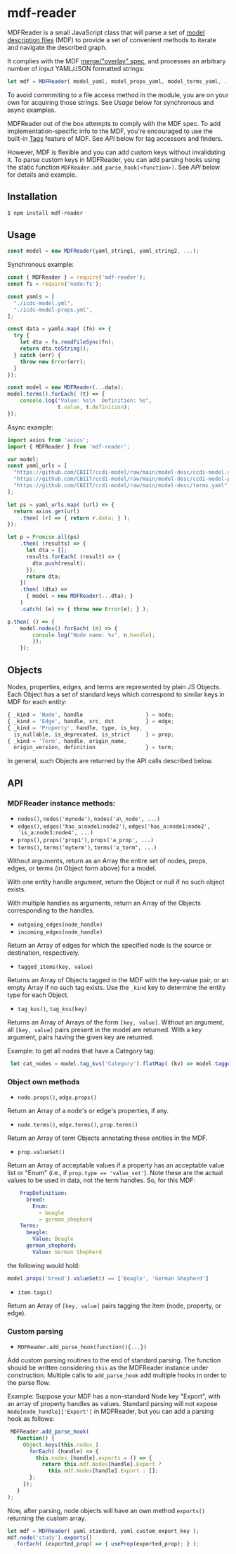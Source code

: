 # mdf-reader

MDFReader is a small JavaScript class that will parse a set of [model description files](https://github.com/CBIIT/bento-mdf#model-description-files-mdf) (MDF) to provide a set of convenient methods to iterate and navigate the described graph.

It complies with the MDF [merge/"overlay" spec](https://github.com/CBIIT/bento-mdf#multiple-input-yaml-files-and-overlays), and processes an arbitrary number of input YAML/JSON formatted strings:

```js
let mdf = MDFReader( model_yaml, model_props_yaml, model_terms_yaml, ... );
```

To avoid commmiting to a file access method in the module, you are on your own for acquiring those strings. See _Usage_ below for synchronous and async examples.

MDFReader out of the box attempts to comply with the MDF spec. To add implementation-specific info to the MDF, you're encouraged to use the built-in [Tags](https://github.com/CBIIT/bento-mdf#tagging-entities) feature of MDF. See _API_ below for tag accessors and finders.

However, MDF is flexible and you can add custom keys without invalidating it. To parse custom keys in MDFReader, you can add parsing hooks using the static function 
`MDFReader.add_parse_hook(<function>)`. See _API_ below for details and example.


## Installation

```bash
$ npm install mdf-reader
```

## Usage

```js
const model = new MDFReader(yaml_string1, yaml_string2, ...);
```

Synchronous example:

```js
const { MDFReader } = require('mdf-reader');
const fs = require('node:fs');

const yamls = [
  "./icdc-model.yml",
  "./icdc-model-props.yml",
];

const data = yamls.map( (fn) => {
  try {
    let dta = fs.readFileSync(fn);
    return dta.toString();
  } catch (err) {
    throw new Error(err);
  }
});

const model = new MDFReader(...data);
model.terms().forEach( (t) => {
    console.log("Value: %s\n  Definition: %s",
                t.value, t.definition);
});
```

Async example:

```js
import axios from 'axios';
import { MDFReader } from 'mdf-reader';

var model;
const yaml_urls = [
  "https://github.com/CBIIT/ccdi-model/raw/main/model-desc/ccdi-model.yml",
  "https://github.com/CBIIT/ccdi-model/raw/main/model-desc/ccdi-model-props.yml",
  "https://github.com/CBIIT/ccdi-model/raw/main/model-desc/terms.yaml",
];

let ps = yaml_urls.map( (url) => {
  return axios.get(url)
    .then( (r) => { return r.data; } );
});

let p = Promise.all(ps)
    .then( (results) => {
      let dta = [];
      results.forEach( (result) => {
        dta.push(result);
      });
      return dta;
    })
    .then( (dta) =>
      { model = new MDFReader(...dta); }
    )
    .catch( (e) => { throw new Error(e); } );

p.then( () => {
    model.nodes().forEach( (n) => {
        console.log("Node name: %s", n.handle);
        });
    });
```
    
## Objects

Nodes, properties, edges, and terms are represented by plain JS Objects. Each Object has a set of standard keys which correspond to similar keys in MDF for each entity:

```js
{ _kind = 'Node', handle                    } = node;
{ _kind = 'Edge', handle, src, dst          } = edge;
{ _kind = 'Property', handle, type, is_key, 
  is_nullable, is_deprecated, is_strict     } = prop;
{ _kind = 'Term', handle, origin_name,
  origin_version, definition                } = term;
```

In general, such Objects are returned by the API calls described below.

## API

### MDFReader instance methods:

* `nodes()`, `nodes('mynode')`, `nodes('a\_node', ...)`
* `edges()`, `edges('has_a:node1:node2')`, `edges('has_a:node1:node2', 'is_a:node3:node4', ...)`
* `props()`, `props('prop1')`, `props('a_prop', ...)`
* `terms()`, `terms('myterm')`, `terms('a_term", ...)`

Without arguments, return as an Array the entire set of nodes, props, edges, or terms (in Object form above) for a model.

With one entity handle argument, return the Object or null if no such object exists.

With multiple handles as arguments, return an Array of the Objects corresponding to the handles.

* `outgoing_edges(node_handle)`
* `incoming_edges(node_handle)`

Return an Array of edges for which the specified node is the source or destination, respectively.

* `tagged_items(key, value)`

Returns an Array of Objects tagged in the MDF with the key-value pair, or an empty Array if no such tag exists. Use the `_kind` key to determine the entity type for each Object.

* `tag_kvs()`, `tag_kvs(key)`

Returns an Array of Arrays of the form `[key, value]`. Without an argument, 
all `[key, value]` pairs present in the model are returned. With a key argument, pairs
having the given key are returned.

Example: to get all nodes that have a Category tag:

```js
 let cat_nodes = model.tag_kvs('Category').flatMap( (kv) => model.tagged_items(...kv) )
```

### Object own methods

* `node.props()`, `edge.props()`

Return an Array of a node's or edge's properties, if any.

* `node.terms()`, `edge.terms()`, `prop.terms()`

Return an Array of term Objects annotating these entities in the MDF.

* `prop.valueSet()`

Return an Array of acceptable values if a property has an acceptable value list or "Enum" (i.e., if `prop.type == 'value_set'`). Note these are the actual values to be used in data, not the term handles. So, for this MDF:

```yaml
    PropDefinition:
      breed:
        Enum:
          - beagle
          - german_shepherd
    Terms:
      beagle:
        Value: Beagle
      german_shepherd:
        Value: German Shepherd
```

the following would hold:

```js
model.props('breed').valueSet() == ['Beagle', 'German Shepherd']
```

* `item.tags()`

Return an Array of `[key, value]` pairs tagging the item (node, property, or edge).

### Custom parsing

* `MDFReader.add_parse_hook(function(){...})`

Add custom parsing routines to the end of standard parsing. The function should be written considering `this` as the MDFReader instance under construction. Multiple calls to `add_parse_hook` add multiple hooks in order to the parse flow.

Example: Suppose your MDF has a non-standard Node key "Export", with an array of property handles as values. Standard parsing will not expose `Node[node_handle]['Export']` in MDFReader, but you can add a parsing hook as follows:

```js
 MDFReader.add_parse_hook(
   function() {
     Object.keys(this.nodes_).
       forEach( (handle) => {
         this.nodes_[handle].exports = () => {
           return this.mdf.Nodes[handle].Export ?
             this.mdf.Nodes[handle].Export : [];
       };
     });
   }
);
```

Now, after parsing,  node objects will have an own method `exports()` returning the custom array.

```js
let mdf = MDFReader( yaml_standard, yaml_custom_export_key );
mdf.node('study').exports()
  .forEach( (exported_prop) => { useProp(exported_prop); } );
```
